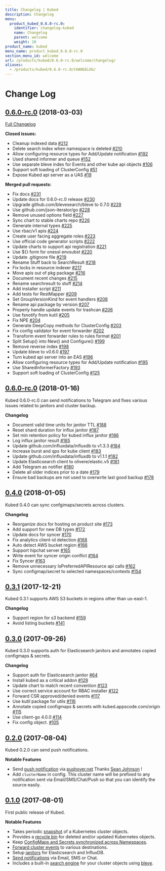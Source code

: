 ```yaml
---
title: Changelog | Kubed
description: Changelog
menu:
  product_kubed_0.6.0-rc.0:
    identifier: changelog-kubed
    name: Changelog
    parent: welcome
    weight: 10
product_name: kubed
menu_name: product_kubed_0.6.0-rc.0
section_menu_id: welcome
url: /products/kubed/0.6.0-rc.0/welcome/changelog/
aliases:
  - /products/kubed/0.6.0-rc.0/CHANGELOG/
---
```


# Change Log

## [0.6.0-rc.0](https://github.com/appscode/kubed/tree/0.6.0-rc.0) (2018-03-03)
[Full Changelog](https://github.com/appscode/kubed/compare/0.5.0...0.6.0-rc.0)

**Closed issues:**

- Cleanup indexed data [\#212](https://github.com/appscode/kubed/issues/212)
- Delete search index when namespace is deleted [\#210](https://github.com/appscode/kubed/issues/210)
- Allow configuring resource types for Add/Update notification [\#192](https://github.com/appscode/kubed/issues/192)
- Used shared informer and queue [\#152](https://github.com/appscode/kubed/issues/152)
- Use separate bleve index for Events and other kube api objects [\#106](https://github.com/appscode/kubed/issues/106)
- Support soft loading of ClusterConfig [\#51](https://github.com/appscode/kubed/issues/51)
- Expose Kubed api server as a UAS [\#19](https://github.com/appscode/kubed/issues/19)

**Merged pull requests:**

- Fix docs [\#231](https://github.com/appscode/kubed/pull/231)
- Update docs for 0.6.0-rc.0 release [\#230](https://github.com/appscode/kubed/pull/230)
- Upgrade github.com/blevesearch/bleve to 0.7.0 [\#229](https://github.com/appscode/kubed/pull/229)
- Use github.com/json-iterator/go [\#228](https://github.com/appscode/kubed/pull/228)
- Remove unused options field [\#227](https://github.com/appscode/kubed/pull/227)
- Sync chart to stable charts repo [\#226](https://github.com/appscode/kubed/pull/226)
- Generate internal types [\#225](https://github.com/appscode/kubed/pull/225)
- Use rbac/v1 apis [\#224](https://github.com/appscode/kubed/pull/224)
- Create user facing aggregate roles [\#223](https://github.com/appscode/kubed/pull/223)
- Use official code generator scripts [\#222](https://github.com/appscode/kubed/pull/222)
- Update charts to support api registration [\#221](https://github.com/appscode/kubed/pull/221)
- Use ${} form for onessl envsubst [\#220](https://github.com/appscode/kubed/pull/220)
- Update .gitignore file [\#219](https://github.com/appscode/kubed/pull/219)
- Rename Stuff back to SearchResult [\#218](https://github.com/appscode/kubed/pull/218)
- Fix locks in resource indexer [\#217](https://github.com/appscode/kubed/pull/217)
- Move apis out of pkg package [\#216](https://github.com/appscode/kubed/pull/216)
- Document recent changes [\#215](https://github.com/appscode/kubed/pull/215)
- Rename searchresult to stuff [\#214](https://github.com/appscode/kubed/pull/214)
- Add installer script [\#211](https://github.com/appscode/kubed/pull/211)
- Add tests for RestMapper [\#209](https://github.com/appscode/kubed/pull/209)
- Set GroupVersionKind for event handlers [\#208](https://github.com/appscode/kubed/pull/208)
- Rename api package by version [\#207](https://github.com/appscode/kubed/pull/207)
- Properly handle update events for trashcan [\#206](https://github.com/appscode/kubed/pull/206)
- Use fsnotify from kutil [\#205](https://github.com/appscode/kubed/pull/205)
- Fix NPE [\#204](https://github.com/appscode/kubed/pull/204)
- Generate DeepCopy methods for ClusterConfig [\#203](https://github.com/appscode/kubed/pull/203)
- Fix config validator for event forwarder [\#202](https://github.com/appscode/kubed/pull/202)
- Transform event forwarder rules to rules format [\#201](https://github.com/appscode/kubed/pull/201)
- Split Setup\(\) into New\(\) and Configure\(\) [\#199](https://github.com/appscode/kubed/pull/199)
- Remove reverse index [\#198](https://github.com/appscode/kubed/pull/198)
- Update bleve to v0.6.0 [\#197](https://github.com/appscode/kubed/pull/197)
- Turn kubed api server into an EAS [\#196](https://github.com/appscode/kubed/pull/196)
- Allow configuring resource types for Add/Update notification [\#195](https://github.com/appscode/kubed/pull/195)
- Use SharedInformerFactory [\#193](https://github.com/appscode/kubed/pull/193)
- Support soft loading of ClusterConfig [\#125](https://github.com/appscode/kubed/pull/125)


## [0.6.0-rc.0](https://github.com/appscode/kubed/releases/tag/0.6.0-rc.0) (2018-01-16)
Kubed 0.6.0-rc.0 can send notifications to Telegram and fixes various issues related to janitors and cluster backup.

__Changelog__

- Document valid time units for janitor TTL [\#188](https://github.com/appscode/kubed/pull/188)
- Reset shard duration for influx janitor [\#187](https://github.com/appscode/kubed/pull/187)
- Set min retention policy for kubed influx janitor [\#186](https://github.com/appscode/kubed/pull/186)
- Log influx janitor result [\#185](https://github.com/appscode/kubed/pull/185)
- Update github.com/influxdata/influxdb to v1.3.3 [\#184](https://github.com/appscode/kubed/pull/184)
- Increase burst and qps for kube client [\#183](https://github.com/appscode/kubed/pull/183)
- Update github.com/influxdata/influxdb to v1.1.1 [\#182](https://github.com/appscode/kubed/pull/182)
- Update Elasticsearch client to olivere/elastic.v5 [\#181](https://github.com/appscode/kubed/pull/181)
- Add Telegram as notifier [\#180](https://github.com/appscode/kubed/pull/180)
- Delete all older indices prior to a date [\#179](https://github.com/appscode/kubed/pull/179)
- Ensure bad backups are not used to overwrite last good backup [\#178](https://github.com/appscode/kubed/pull/178)


## [0.4.0](https://github.com/appscode/kubed/releases/tag/0.4.0) (2018-01-05)
Kubed 0.4.0 can sync confgimaps/secrets across clusters.

__Changelog__

- Reorganize docs for hosting on product site [\#173](https://github.com/appscode/kubed/pull/173)
- Add support for new DB types [\#172](https://github.com/appscode/kubed/pull/172)
- Update docs for syncer [\#170](https://github.com/appscode/kubed/pull/170)
- Fix analytics client-id detection [\#168](https://github.com/appscode/kubed/pull/168)
- Auto detect AWS bucket region [\#166](https://github.com/appscode/kubed/pull/166)
- Support hipchat server [\#165](https://github.com/appscode/kubed/pull/165)
- Write event for syncer origin conflict [\#164](https://github.com/appscode/kubed/pull/164)
- Fix Syncer [\#163](https://github.com/appscode/kubed/pull/163)
- Remove unnecessary IsPreferredAPIResource api calls [\#162](https://github.com/appscode/kubed/pull/162)
- Sync configmap/secret to selected namespaces/contexts [\#154](https://github.com/appscode/kubed/pull/154)


## [0.3.1](https://github.com/appscode/kubed/releases/tag/0.3.1) (2017-12-21)
Kubed 0.3.1 supports AWS S3 buckets in regions other than us-east-1.

__Changelog__

- Support region for s3 backend [\#159](https://github.com/appscode/kubed/issues/159)
- Avoid listing buckets [\#141](https://github.com/appscode/kubed/issues/141)


## [0.3.0](https://github.com/appscode/kubed/releases/tag/0.3.0) (2017-09-26)
Kubed 0.3.0 supports auth for Elasticsearch janitors and annotates copied configmaps & secrets.

__Changelog__

- Support auth for Elasticsearch janitor [\#64](https://github.com/appscode/kubed/issues/64)
- Install kubed as a critical addon [\#129](https://github.com/appscode/kubed/pull/129)
- Update chart to match recent convention [\#123](https://github.com/appscode/kubed/pull/123)
- Use correct service account for RBAC installer [\#122](https://github.com/appscode/kubed/pull/122)
- Forward CSR approved/denied events [\#117](https://github.com/appscode/kubed/pull/117)
- Use kutil package for utils [\#116](https://github.com/appscode/kubed/pull/116)
- Annotate copied configmaps & secrets with kubed.appscode.com/origin [\#115](https://github.com/appscode/kubed/pull/115)
- Use client-go 4.0.0 [\#114](https://github.com/appscode/kubed/pull/114)
- Fix config object. [\#105](https://github.com/appscode/kubed/pull/105)


## [0.2.0](https://github.com/appscode/kubed/releases/tag/0.2.0) (2017-08-04)
Kubed 0.2.0 can send push notifications.

__Notable Features__

 - Send [push notification](/docs/tutorials/notifiers.md#pushovernet) via [pushover.net](https://pushover.net/) Thanks [Sean Johnson](https://github.com/pirogoeth) !
 - Add `clusterName` in config. This cluster name will be prefixed to any notification sent via Email/SMS/Chat/Push so that you can identify the source easily.


## [0.1.0](https://github.com/appscode/kubed/releases/tag/0.1.0) (2017-08-01)
First public release of Kubed.

__Notable Features__

 - Takes periodic [snapshot](/docs/tutorials/cluster-snapshot.md) of a Kubernetes cluster objects.
 - Provides a [recycle bin](/docs/tutorials/recycle-bin.md) for deleted and/or updated Kubernetes objects.
 - Keep [ConfigMaps and Secrets synchronized across Namespaces](/docs/tutorials/config-syncer.md).
 - [Forward cluster events](/docs/tutorials/event-forwarder.md) to various destinations.
 - Setup [janitors](/docs/tutorials/janitors.md) for Elasticsearch and InfluxDB.
 - [Send notifications](/docs/tutorials/notifiers.md) via Email, SMS or Chat.
 - Includes a built-in [search engine](/docs/tutorials/apiserver.md) for your cluster objects using [bleve](https://github.com/blevesearch/bleve).

